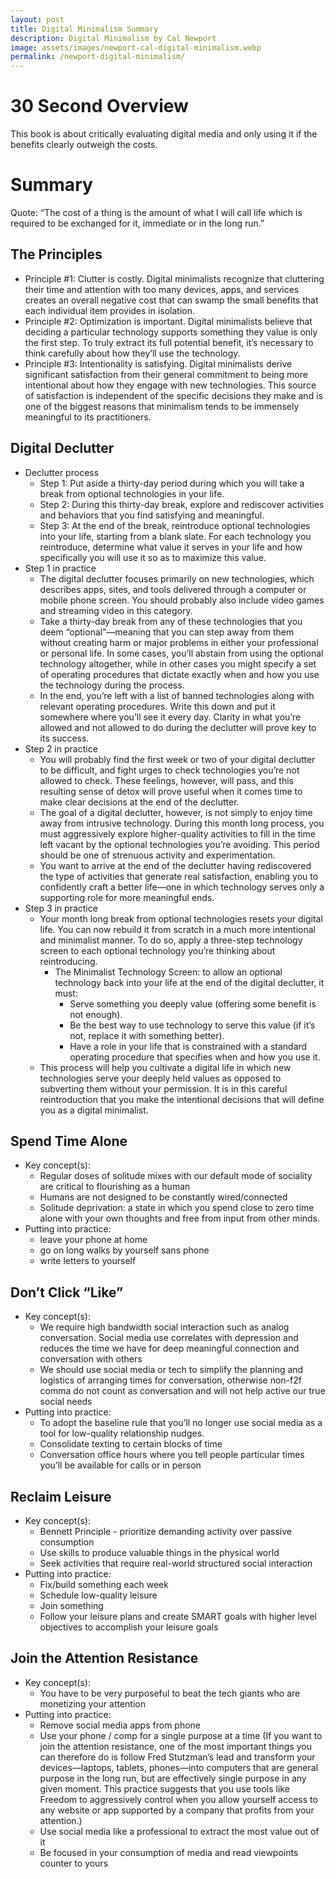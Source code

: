 ```yaml
---
layout: post
title: Digital Minimalism Summary
description: Digital Minimalism by Cal Newport
image: assets/images/newport-cal-digital-minimalism.webp
permalink: /newport-digital-minimalism/
---
```


# 30 Second Overview
This book is about critically evaluating digital media and only using it if the benefits clearly outweigh the costs.

# Summary
Quote: “The cost of a thing is the amount of what I will call life which is required to be exchanged for it, immediate or in the long run.”

## The Principles
* Principle #1: Clutter is costly. Digital minimalists recognize that cluttering their time and attention with too many devices, apps, and services creates an overall negative cost that can swamp the small benefits that each individual item provides in isolation. 
* Principle #2: Optimization is important. Digital minimalists believe that deciding a particular technology supports something they value is only the first step. To truly extract its full potential benefit, it’s necessary to think carefully about how they’ll use the technology. 
* Principle #3: Intentionality is satisfying. Digital minimalists derive significant satisfaction from their general commitment to being more intentional about how they engage with new technologies. This source of satisfaction is independent of the specific decisions they make and is one of the biggest reasons that minimalism tends to be immensely meaningful to its practitioners.

## Digital Declutter
* Declutter process 
   * Step 1: Put aside a thirty-day period during which you will take a break from optional technologies in your life.
   * Step 2: During this thirty-day break, explore and rediscover activities and behaviors that you find satisfying and meaningful. 
   * Step 3: At the end of the break, reintroduce optional technologies into your life, starting from a blank slate. For each technology you reintroduce, determine what value it serves in your life and how specifically you will use it so as to maximize this value.
* Step 1 in practice 
   * The digital declutter focuses primarily on new technologies, which describes apps, sites, and tools delivered through a computer or mobile phone screen. You should probably also include video games and streaming video in this category. 
   * Take a thirty-day break from any of these technologies that you deem “optional”—meaning that you can step away from them without creating harm or major problems in either your professional or personal life. In some cases, you’ll abstain from using the optional technology altogether, while in other cases you might specify a set of operating procedures that dictate exactly when and how you use the technology during the process. 
   * In the end, you’re left with a list of banned technologies along with relevant operating procedures. Write this down and put it somewhere where you’ll see it every day. Clarity in what you’re allowed and not allowed to do during the declutter will prove key to its success.
* Step 2 in practice 
   * You will probably find the first week or two of your digital declutter to be difficult, and fight urges to check technologies you’re not allowed to check. These feelings, however, will pass, and this resulting sense of detox will prove useful when it comes time to make clear decisions at the end of the declutter. 
   * The goal of a digital declutter, however, is not simply to enjoy time away from intrusive technology. During this month long process, you must aggressively explore higher-quality activities to fill in the time left vacant by the optional technologies you’re avoiding. This period should be one of strenuous activity and experimentation. 
   * You want to arrive at the end of the declutter having rediscovered the type of activities that generate real satisfaction, enabling you to confidently craft a better life—one in which technology serves only a supporting role for more meaningful ends.
* Step 3 in practice 
   * Your month long break from optional technologies resets your digital life. You can now rebuild it from scratch in a much more intentional and minimalist manner. To do so, apply a three-step technology screen to each optional technology you’re thinking about reintroducing. 
      * The Minimalist Technology Screen: to allow an optional technology back into your life at the end of the digital declutter, it must:
         * Serve something you deeply value (offering some benefit is not enough).
         * Be the best way to use technology to serve this value (if it’s not, replace it with something better). 
         * Have a role in your life that is constrained with a standard operating procedure that specifies when and how you use it.
   * This process will help you cultivate a digital life in which new technologies serve your deeply held values as opposed to subverting them without your permission. It is in this careful reintroduction that you make the intentional decisions that will define you as a digital minimalist.

## Spend Time Alone
* Key concept(s): 
   * Regular doses of solitude mixes with our default mode of sociality are critical to flourishing as a human
   * Humans are not designed to be constantly wired/connected
   * Solitude deprivation: a state in which you spend close to zero time alone with your own thoughts and free from input from other minds.
* Putting into practice: 
   * leave your phone at home 
   * go on long walks by yourself sans phone
   * write letters to yourself

## Don’t Click “Like”
* Key concept(s): 
   * We require high bandwidth social interaction such as analog conversation. Social media use correlates with depression and reduces the time we have for deep meaningful connection and conversation with others
   * We should use social media or tech to simplify the planning and logistics of arranging times for conversation, otherwise non-f2f comma do not count as conversation and will not help active our true social needs
* Putting into practice: 
   * To adopt the baseline rule that you’ll no longer use social media as a tool for low-quality relationship nudges.
   * Consolidate texting to certain blocks of time 
   * Conversation office hours where you tell people particular times you’ll be available for calls or in person
   
## Reclaim Leisure
* Key concept(s): 
   * Bennett Principle - prioritize demanding activity over passive consumption
   * Use skills to produce valuable things in the physical world
   * Seek activities that require real-world structured social interaction
* Putting into practice: 
   * Fix/build something each week
   * Schedule low-quality leisure
   * Join something
   * Follow your leisure plans and create SMART goals with higher level objectives to accomplish your leisure goals

## Join the Attention Resistance
* Key concept(s): 
   * You have to be very purposeful to beat the tech giants who are monetizing your attention
* Putting into practice: 
   * Remove social media apps from phone 
   * Use your phone / comp for a single purpose at a time (If you want to join the attention resistance, one of the most important things you can therefore do is follow Fred Stutzman’s lead and transform your devices—laptops, tablets, phones—into computers that are general purpose in the long run, but are effectively single purpose in any given moment. This practice suggests that you use tools like Freedom to aggressively control when you allow yourself access to any website or app supported by a company that profits from your attention.)
   * Use social media like a professional to extract the most value out of it 
   * Be focused in your consumption of media and read viewpoints counter to yours
